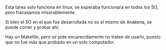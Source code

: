 Esta tarea solo funciona en linux, se esperaba funcionara en todos los SO, pero fracasamos miserablemente.

Si bien el SO en el que fue desarrollada no es el mismo de Anakena, se puede correr y probar ahí.

Hay un Makefile, pero se pide encarecidamente no traten de usarlo, puesto que no fue más que probado en un solo computador.
